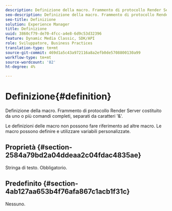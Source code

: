```yaml
---
description: Definizione della macro. Frammento di protocollo Render Server costituito da uno o più comandi completi, separati da caratteri '&'.
seo-description: Definizione della macro. Frammento di protocollo Render Server costituito da uno o più comandi completi, separati da caratteri '&'.
seo-title: Definizione
solution: Experience Manager
title: Definizione
uuid: 3860cf79-de70-4fcc-a4e8-6d9c53d32396
feature: Dynamic Media Classic, SDK/API
role: Sviluppatore, Business Practices
translation-type: tm+mt
source-git-commit: 469d1a5c43a972116a8a2efb0de5708800130a99
workflow-type: tm+mt
source-wordcount: '82'
ht-degree: 4%

---
```



# Definizione{#definition}

Definizione della macro. Frammento di protocollo Render Server costituito da uno o più comandi completi, separati da caratteri &#39;&amp;&#39;.

Le definizioni delle macro non possono fare riferimento ad altre macro. Le macro possono definire e utilizzare variabili personalizzate.

## Proprietà {#section-2584a79bd2a04ddeaa2c04fdac4835ae}

Stringa di testo. Obbligatorio.

## Predefinito {#section-4ab127aa653b4f76afa867c1acb1f31c}

Nessuno.
